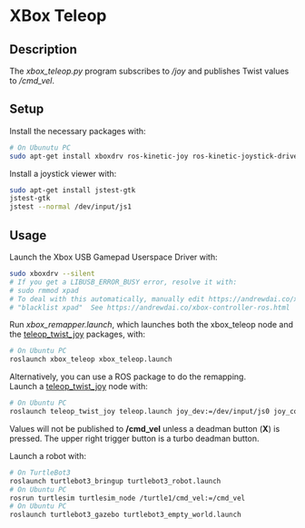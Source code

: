 # XBox Teleop

## Description

The *xbox_teleop.py* program subscribes to */joy* and publishes Twist values to */cmd_vel*.

## Setup

Install the necessary packages with:
````bash
# On Ubunutu PC
sudo apt-get install xboxdrv ros-kinetic-joy ros-kinetic-joystick-drivers ros-kinetic-teleop-twist-joy
````

Install a joystick viewer with:
```bash
sudo apt-get install jstest-gtk
jstest-gtk
jstest --normal /dev/input/js1
```

## Usage

Launch the Xbox USB Gamepad Userspace Driver with:
```bash
sudo xboxdrv --silent
# If you get a LIBUSB_ERROR_BUSY error, resolve it with:
# sudo rmmod xpad
# To deal with this automatically, manually edit https://andrewdai.co/xbox-controller-ros.html and add
# "blacklist xpad"  See https://andrewdai.co/xbox-controller-ros.html
```

Run *xbox_remapper.launch*, which launches both the xbox_teleop node and 
the [teleop_twist_joy](http://wiki.ros.org/teleop_twist_joy) packages, with: 
```bash
# On Ubuntu PC
roslaunch xbox_teleop xbox_teleop.launch
```

Alternatively, you can use a ROS package to do the remapping.  
Launch a [teleop_twist_joy](http://wiki.ros.org/teleop_twist_joy) node with: 
```bash
# On Ubuntu PC
roslaunch teleop_twist_joy teleop.launch joy_dev:=/dev/input/js0 joy_config:=xbox enable_turbo_button:=1
```
Values will not be published to **/cmd_vel** unless a deadman button (**X**) is pressed. 
The upper right trigger button is a turbo deadman button.


Launch a robot with:
```bash
# On TurtleBot3
roslaunch turtlebot3_bringup turtlebot3_robot.launch
# On Ubuntu PC
rosrun turtlesim turtlesim_node /turtle1/cmd_vel:=/cmd_vel
# On Ubuntu PC
roslaunch turtlebot3_gazebo turtlebot3_empty_world.launch
```


